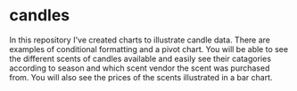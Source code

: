 # candles
In this repository I've created charts to illustrate candle data. There are examples of conditional formatting and a pivot chart. 
You will be able to see the different scents of candles available and easily see their catagories according to season and which scent vendor the scent was purchased from. You will also see the prices of the scents illustrated in a bar chart.

